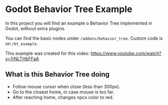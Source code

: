 # Godot Behavior Tree Example

In this project you will find an example o Behavior Tree implemented in Godot, without extra plugins.

You can find the basic nodes under `/addons/behavior_tree`. Custom code is on `/bt_example`.

This example was created for this video: https://www.youtube.com/watch?v=1rNLTHbFFaA


## What is this Behavior Tree doing

- Follow mouse cursor when close (less than 300px).
- Go to the closest home, in case mouse is too far.
- After reaching home, changes npcs color to red.

